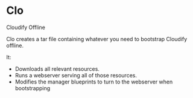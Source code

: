 # Clo
Cloudify Offline


Clo creates a tar file containing whatever you need to bootstrap Cloudify offline.

It:

* Downloads all relevant resources.
* Runs a webserver serving all of those resources.
* Modifies the manager blueprints to turn to the webserver when bootstrapping
